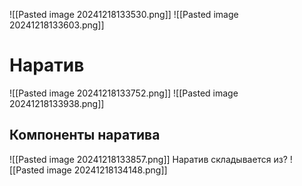 ![[Pasted image 20241218133530.png]]
![[Pasted image 20241218133603.png]]
# Наратив
![[Pasted image 20241218133752.png]]
![[Pasted image 20241218133938.png]]
## Компоненты наратива
![[Pasted image 20241218133857.png]]
Наратив складывается из?
![[Pasted image 20241218134148.png]]
